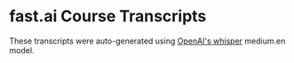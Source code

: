 # fast.ai Course Transcripts

These transcripts were auto-generated using <a href="https://github.com/openai/whisper">OpenAI's whisper</a> medium.en model. 

